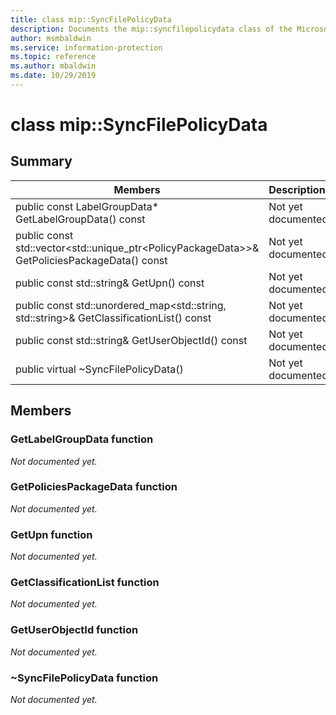 ```yaml
---
title: class mip::SyncFilePolicyData 
description: Documents the mip::syncfilepolicydata class of the Microsoft Information Protection (MIP) SDK.
author: msmbaldwin
ms.service: information-protection
ms.topic: reference
ms.author: mbaldwin
ms.date: 10/29/2019
---
```


# class mip::SyncFilePolicyData 
  
## Summary
 Members                        | Descriptions                                
--------------------------------|---------------------------------------------
public const LabelGroupData* GetLabelGroupData() const  | Not yet documented.
public const std::vector\<std::unique_ptr\<PolicyPackageData\>\>& GetPoliciesPackageData() const  | Not yet documented.
public const std::string& GetUpn() const  | Not yet documented.
public const std::unordered_map\<std::string, std::string\>& GetClassificationList() const  | Not yet documented.
public const std::string& GetUserObjectId() const  | Not yet documented.
public virtual ~SyncFilePolicyData()  | Not yet documented.
  
## Members
  
### GetLabelGroupData function
_Not documented yet._

  
### GetPoliciesPackageData function
_Not documented yet._

  
### GetUpn function
_Not documented yet._

  
### GetClassificationList function
_Not documented yet._

  
### GetUserObjectId function
_Not documented yet._

  
### ~SyncFilePolicyData function
_Not documented yet._
